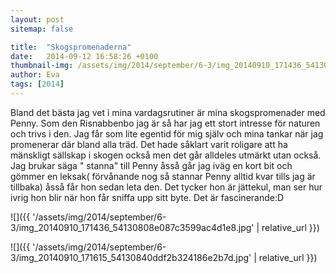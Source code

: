 ```yaml
---
layout: post
sitemap: false

title:  "Skogspromenaderna"
date:   2014-09-12 16:58:26 +0100
thumbnail-img: /assets/img/2014/september/6-3/img_20140910_171436_54130808e087c3599ac4d1e8.jpg
author: Eva
tags: [2014]
---
```


Bland det bästa jag vet i mina vardagsrutiner är mina skogspromenader med Penny. Som den Risnabbenbo jag är så har jag ett stort intresse för naturen och trivs i den. Jag får som lite egentid för mig själv och mina tankar när jag promenerar där bland alla träd. Det hade såklart varit roligare att ha mänskligt sällskap i skogen också men det går alldeles utmärkt utan också. Jag brukar säga " stanna" till Penny åsså går jag iväg en kort bit och gömmer en leksak( förvånande nog så stannar Penny alltid kvar tills jag är tillbaka) åsså får hon sedan leta den. Det tycker hon är jättekul, man ser hur ivrig hon blir när hon får sniffa upp sitt byte. Det är fascinerande:D

![]({{ '/assets/img/2014/september/6-3/img_20140910_171436_54130808e087c3599ac4d1e8.jpg'  | relative_url }})

![]({{ '/assets/img/2014/september/6-3/img_20140910_171615_54130840ddf2b324186e2b7d.jpg'  | relative_url }})

